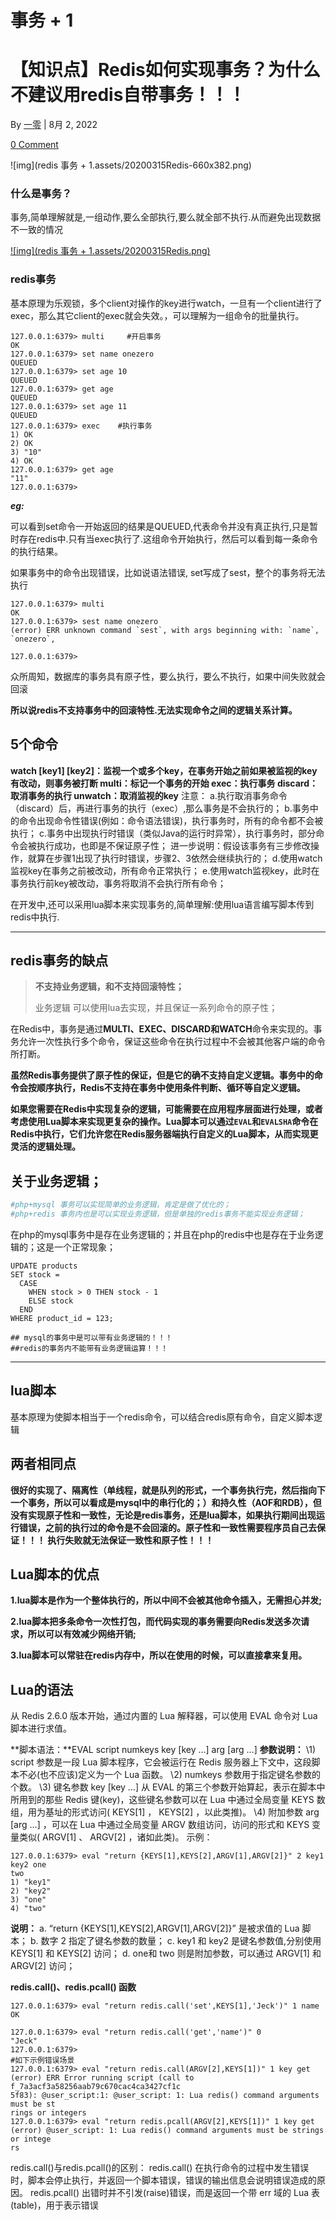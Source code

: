 # 事务 + 1



# 【知识点】Redis如何实现事务？为什么不建议用redis自带事务！！！

By [一零](https://www.onezero.cc/author/hquzyl/) | 8月 2, 2022

[0 Comment](https://www.onezero.cc/2022/08/02/database/redis/1155/#respond)

![img](redis 事务 + 1.assets/20200315Redis-660x382.png)

### 什么是事务？

事务,简单理解就是,一组动作,要么全部执行,要么就全部不执行.从而避免出现数据不一致的情况

[![img](redis 事务 + 1.assets/20200315Redis.png)](https://www.onezero.cc/wp-content/uploads/2022/08/20200315Redis.png)

### **redis事务**

基本原理为乐观锁，多个client对操作的key进行watch，一旦有一个client进行了exec，那么其它client的exec就会失效。，可以理解为一组命令的批量执行。

```
127.0.0.1:6379> multi     #开启事务
OK
127.0.0.1:6379> set name onezero
QUEUED
127.0.0.1:6379> set age 10
QUEUED
127.0.0.1:6379> get age
QUEUED
127.0.0.1:6379> set age 11
QUEUED
127.0.0.1:6379> exec    #执行事务
1) OK
2) OK
3) "10"
4) OK
127.0.0.1:6379> get age
"11"
127.0.0.1:6379>
```

***eg:***

可以看到set命令一开始返回的结果是QUEUED,代表命令并没有真正执行,只是暂时存在redis中.只有当exec执行了.这组命令开始执行，然后可以看到每一条命令的执行结果。

如果事务中的命令出现错误，比如说语法错误, set写成了sest，整个的事务将无法执行

```
127.0.0.1:6379> multi
OK
127.0.0.1:6379> sest name onezero
(error) ERR unknown command `sest`, with args beginning with: `name`, `onezero`,

127.0.0.1:6379>
```

众所周知，数据库的事务具有原子性，要么执行，要么不执行，如果中间失败就会回滚

**所以说redis不支持事务中的回滚特性.无法实现命令之间的逻辑关系计算。**

## 5个命令

****watch [key1] [key2]：监视一个或多个key，在事务开始之前如果被监视的key有改动，则事务被打断**
  **multi：标记一个事务的开始**
  **exec：执行事务**
  **discard：取消事务的执行**
  unwatch：取消监视的key**
  注意：
    a.执行取消事务命令（discard）后，再进行事务的执行（exec）,那么事务是不会执行的；
    b.事务中的命令出现命令性错误(例如：命令语法错误)，执行事务时，所有的命令都不会被执行；
    c.事务中出现执行时错误（类似Java的运行时异常），执行事务时，部分命令会被执行成功，也即是不保证原子性；
    进一步说明：假设该事务有三步修改操作，就算在步骤1出现了执行时错误，步骤2、3依然会继续执行的；
    d.使用watch监视key在事务之前被改动，所有命令正常执行；
    e.使用watch监视key，此时在事务执行前key被改动，事务将取消不会执行所有命令；

在开发中,还可以采用lua脚本来实现事务的,简单理解:使用lua语言编写脚本传到redis中执行.

------

## redis事务的缺点

> **不支持业务逻辑，和不支持回滚特性；**
>
>业务逻辑 可以使用lua去实现，并且保证一系列命令的原子性；

在Redis中，事务是通过**MULTI、EXEC、DISCARD和WATCH**命令来实现的。事务允许一次性执行多个命令，保证这些命令在执行过程中不会被其他客户端的命令所打断。

**虽然Redis事务提供了原子性的保证，但是它的确不支持自定义逻辑。事务中的命令会按顺序执行，Redis不支持在事务中使用条件判断、循环等自定义逻辑。**

**如果您需要在Redis中实现复杂的逻辑，可能需要在应用程序层面进行处理，或者考虑使用Lua脚本来实现更复杂的操作。Lua脚本可以通过`EVAL`和`EVALSHA`命令在Redis中执行，它们允许您在Redis服务器端执行自定义的Lua脚本，从而实现更灵活的逻辑处理。**



## 关于业务逻辑；

`````php
#php+mysql 事务可以实现简单的业务逻辑，肯定是做了优化的；
#php+redis 事务内也是可以实现业务逻辑，但是单独的redis事务不能实现业务逻辑；
`````



在php的mysql事务中是存在业务逻辑的；并且在php的redis中也是存在于业务逻辑的；这是一个正常现象；

````mysql
UPDATE products
SET stock = 
  CASE 
    WHEN stock > 0 THEN stock - 1
    ELSE stock
  END
WHERE product_id = 123;

## mysql的事务中是可以带有业务逻辑的！！！
##redis的事务内不能带有业务逻辑运算！！！
````



---



## lua脚本

基本原理为使脚本相当于一个redis命令，可以结合redis原有命令，自定义脚本逻辑

## 两者相同点

**很好的实现了、隔离性（单线程，就是队列的形式，一个事务执行完，然后指向下一个事务，所以可以看成是mysql中的串行化的；）和持久性（AOF和RDB），但没有实现原子性和一致性，无论是redis事务，还是lua脚本，如果执行期间出现运行错误，之前的执行过的命令是不会回滚的。原子性和一致性需要程序员自己去保证！！！ 执行失败就无法保证一致性和原子性！！！**



## Lua脚本的优点

**1.lua脚本是作为一个整体执行的，所以中间不会被其他命令插入，无需担心并发;**

**2.lua脚本把多条命令一次性打包，而代码实现的事务需要向Redis发送多次请求，所以可以有效减少网络开销;**

**3.lua脚本可以常驻在redis内存中，所以在使用的时候，可以直接拿来复用。**

## **Lua的语法**

 从 Redis 2.6.0 版本开始，通过内置的 Lua 解释器，可以使用 EVAL 命令对 Lua 脚本进行求值。

  **脚本语法：**EVAL script numkeys key [key …] arg [arg …]
  **参数说明：**
    \1) script 参数是一段 Lua 脚本程序，它会被运行在 Redis 服务器上下文中，这段脚本不必(也不应该)定义为一个 Lua 函数。
    \2) numkeys 参数用于指定键名参数的个数。
    \3) 键名参数 key [key …] 从 EVAL 的第三个参数开始算起，表示在脚本中所用到的那些 Redis 键(key)，这些键名参数可以在 Lua 中通过全局变量 KEYS 数组，用为基址的形式访问( KEYS[1] ， KEYS[2] ，以此类推)。
    \4) 附加参数 arg [arg …] ，可以在 Lua 中通过全局变量 ARGV 数组访问，访问的形式和 KEYS 变量类似( ARGV[1] 、 ARGV[2] ，诸如此类)。
  示例：

```
127.0.0.1:6379> eval "return {KEYS[1],KEYS[2],ARGV[1],ARGV[2]}" 2 key1 key2 one
two
1) "key1"
2) "key2"
3) "one"
4) "two"
```

  **说明：**
    a. “return {KEYS[1],KEYS[2],ARGV[1],ARGV[2]}”   是被求值的 Lua 脚本；
    b. 数字 2 指定了键名参数的数量；
    c. key1 和 key2 是键名参数值,分别使用 KEYS[1] 和 KEYS[2] 访问；
    d. one和 two 则是附加参数，可以通过 ARGV[1] 和 ARGV[2] 访问；

  **redis.call()、redis.pcall() 函数**

```
127.0.0.1:6379> eval "return redis.call('set',KEYS[1],'Jeck')" 1 name
OK

127.0.0.1:6379> eval "return redis.call('get','name')" 0
"Jeck"
127.0.0.1:6379>
#如下示例错误场景
127.0.0.1:6379> eval "return redis.call(ARGV[2],KEYS[1])" 1 key get
(error) ERR Error running script (call to f_7a3acf3a58256aab79c670cac4ca3427cf1c
5f83): @user_script:1: @user_script: 1: Lua redis() command arguments must be st
rings or integers
127.0.0.1:6379> eval "return redis.pcall(ARGV[2],KEYS[1])" 1 key get
(error) @user_script: 1: Lua redis() command arguments must be strings or intege
rs
```

 redis.call()与redis.pcall()的区别：
      redis.call() 在执行命令的过程中发生错误时，脚本会停止执行，并返回一个脚本错误，错误的输出信息会说明错误造成的原因。
      redis.pcall() 出错时并不引发(raise)错误，而是返回一个带 err 域的 Lua 表(table)，用于表示错误

